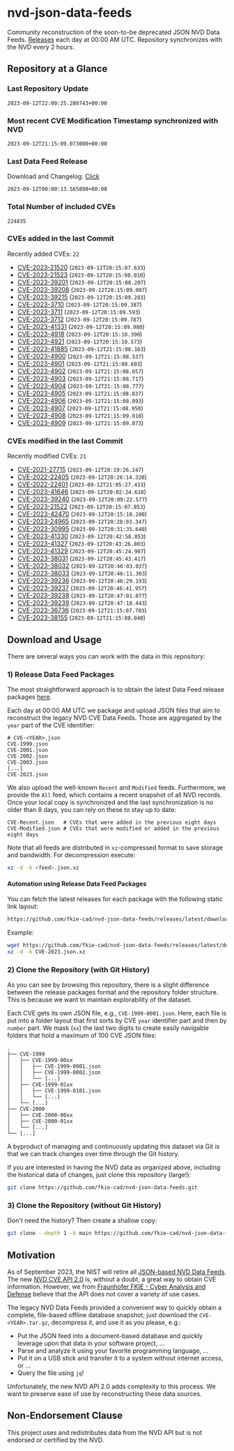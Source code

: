 # nvd-json-data-feeds

Community reconstruction of the soon-to-be deprecated JSON NVD Data Feeds. 
[Releases](https://github.com/fkie-cad/nvd-json-data-feeds/releases/latest) each day at 00:00 AM UTC.
Repository synchronizes with the NVD every 2 hours.

## Repository at a Glance

### Last Repository Update

```plain
2023-09-12T22:00:25.280743+00:00
```

### Most recent CVE Modification Timestamp synchronized with NVD

```plain
2023-09-12T21:15:09.073000+00:00
```

### Last Data Feed Release

Download and Changelog: [Click](https://github.com/fkie-cad/nvd-json-data-feeds/releases/latest)

```plain
2023-09-12T00:00:13.565890+00:00
```

### Total Number of included CVEs

```plain
224835
```

### CVEs added in the last Commit

Recently added CVEs: `22`

* [CVE-2023-21520](CVE-2023/CVE-2023-215xx/CVE-2023-21520.json) (`2023-09-12T20:15:07.633`)
* [CVE-2023-21523](CVE-2023/CVE-2023-215xx/CVE-2023-21523.json) (`2023-09-12T20:15:08.010`)
* [CVE-2023-39201](CVE-2023/CVE-2023-392xx/CVE-2023-39201.json) (`2023-09-12T20:15:08.207`)
* [CVE-2023-39208](CVE-2023/CVE-2023-392xx/CVE-2023-39208.json) (`2023-09-12T20:15:09.007`)
* [CVE-2023-39215](CVE-2023/CVE-2023-392xx/CVE-2023-39215.json) (`2023-09-12T20:15:09.203`)
* [CVE-2023-3710](CVE-2023/CVE-2023-37xx/CVE-2023-3710.json) (`2023-09-12T20:15:09.387`)
* [CVE-2023-3711](CVE-2023/CVE-2023-37xx/CVE-2023-3711.json) (`2023-09-12T20:15:09.593`)
* [CVE-2023-3712](CVE-2023/CVE-2023-37xx/CVE-2023-3712.json) (`2023-09-12T20:15:09.787`)
* [CVE-2023-41331](CVE-2023/CVE-2023-413xx/CVE-2023-41331.json) (`2023-09-12T20:15:09.980`)
* [CVE-2023-4918](CVE-2023/CVE-2023-49xx/CVE-2023-4918.json) (`2023-09-12T20:15:10.390`)
* [CVE-2023-4921](CVE-2023/CVE-2023-49xx/CVE-2023-4921.json) (`2023-09-12T20:15:10.573`)
* [CVE-2023-41885](CVE-2023/CVE-2023-418xx/CVE-2023-41885.json) (`2023-09-12T21:15:08.163`)
* [CVE-2023-4900](CVE-2023/CVE-2023-49xx/CVE-2023-4900.json) (`2023-09-12T21:15:08.537`)
* [CVE-2023-4901](CVE-2023/CVE-2023-49xx/CVE-2023-4901.json) (`2023-09-12T21:15:08.603`)
* [CVE-2023-4902](CVE-2023/CVE-2023-49xx/CVE-2023-4902.json) (`2023-09-12T21:15:08.657`)
* [CVE-2023-4903](CVE-2023/CVE-2023-49xx/CVE-2023-4903.json) (`2023-09-12T21:15:08.717`)
* [CVE-2023-4904](CVE-2023/CVE-2023-49xx/CVE-2023-4904.json) (`2023-09-12T21:15:08.777`)
* [CVE-2023-4905](CVE-2023/CVE-2023-49xx/CVE-2023-4905.json) (`2023-09-12T21:15:08.837`)
* [CVE-2023-4906](CVE-2023/CVE-2023-49xx/CVE-2023-4906.json) (`2023-09-12T21:15:08.893`)
* [CVE-2023-4907](CVE-2023/CVE-2023-49xx/CVE-2023-4907.json) (`2023-09-12T21:15:08.950`)
* [CVE-2023-4908](CVE-2023/CVE-2023-49xx/CVE-2023-4908.json) (`2023-09-12T21:15:09.010`)
* [CVE-2023-4909](CVE-2023/CVE-2023-49xx/CVE-2023-4909.json) (`2023-09-12T21:15:09.073`)


### CVEs modified in the last Commit

Recently modified CVEs: `21`

* [CVE-2021-27715](CVE-2021/CVE-2021-277xx/CVE-2021-27715.json) (`2023-09-12T20:19:26.247`)
* [CVE-2022-22405](CVE-2022/CVE-2022-224xx/CVE-2022-22405.json) (`2023-09-12T20:26:14.320`)
* [CVE-2022-22401](CVE-2022/CVE-2022-224xx/CVE-2022-22401.json) (`2023-09-12T21:05:27.433`)
* [CVE-2023-41646](CVE-2023/CVE-2023-416xx/CVE-2023-41646.json) (`2023-09-12T20:02:24.610`)
* [CVE-2023-39240](CVE-2023/CVE-2023-392xx/CVE-2023-39240.json) (`2023-09-12T20:09:22.577`)
* [CVE-2023-21522](CVE-2023/CVE-2023-215xx/CVE-2023-21522.json) (`2023-09-12T20:15:07.853`)
* [CVE-2023-42470](CVE-2023/CVE-2023-424xx/CVE-2023-42470.json) (`2023-09-12T20:15:10.200`)
* [CVE-2023-24965](CVE-2023/CVE-2023-249xx/CVE-2023-24965.json) (`2023-09-12T20:28:03.347`)
* [CVE-2023-30995](CVE-2023/CVE-2023-309xx/CVE-2023-30995.json) (`2023-09-12T20:31:35.640`)
* [CVE-2023-41330](CVE-2023/CVE-2023-413xx/CVE-2023-41330.json) (`2023-09-12T20:42:58.853`)
* [CVE-2023-41327](CVE-2023/CVE-2023-413xx/CVE-2023-41327.json) (`2023-09-12T20:43:26.803`)
* [CVE-2023-41329](CVE-2023/CVE-2023-413xx/CVE-2023-41329.json) (`2023-09-12T20:45:24.907`)
* [CVE-2023-38031](CVE-2023/CVE-2023-380xx/CVE-2023-38031.json) (`2023-09-12T20:45:43.417`)
* [CVE-2023-38032](CVE-2023/CVE-2023-380xx/CVE-2023-38032.json) (`2023-09-12T20:46:03.037`)
* [CVE-2023-38033](CVE-2023/CVE-2023-380xx/CVE-2023-38033.json) (`2023-09-12T20:46:11.303`)
* [CVE-2023-39236](CVE-2023/CVE-2023-392xx/CVE-2023-39236.json) (`2023-09-12T20:46:29.193`)
* [CVE-2023-39237](CVE-2023/CVE-2023-392xx/CVE-2023-39237.json) (`2023-09-12T20:46:41.957`)
* [CVE-2023-39238](CVE-2023/CVE-2023-392xx/CVE-2023-39238.json) (`2023-09-12T20:47:01.077`)
* [CVE-2023-39239](CVE-2023/CVE-2023-392xx/CVE-2023-39239.json) (`2023-09-12T20:47:18.443`)
* [CVE-2023-36736](CVE-2023/CVE-2023-367xx/CVE-2023-36736.json) (`2023-09-12T21:15:07.703`)
* [CVE-2023-38155](CVE-2023/CVE-2023-381xx/CVE-2023-38155.json) (`2023-09-12T21:15:08.040`)


## Download and Usage

There are several ways you can work with the data in this repository:

### 1) Release Data Feed Packages

The most straightforward approach is to obtain the latest Data Feed release packages [here](https://github.com/fkie-cad/nvd-json-data-feeds/releases/latest).

Each day at 00:00 AM UTC we package and upload JSON files that aim to reconstruct the legacy NVD CVE Data Feeds.
Those are aggregated by the `year` part of the CVE identifier:

```
# CVE-<YEAR>.json
CVE-1999.json
CVE-2001.json
CVE-2002.json
CVE-2003.json
[...]
CVE-2023.json
```

We also upload the well-known `Recent` and `Modified` feeds.
Furthermore, we provide the `All` feed, which contains a recent snapshot of all NVD records.
Once your local copy is synchronized and the last synchronization is no older than 8 days, you can rely on these to stay up to date:

```plain
CVE-Recent.json   # CVEs that were added in the previous eight days
CVE-Modified.json # CVEs that were modified or added in the previous eight days
```

Note that all feeds are distributed in `xz`-compressed format to save storage and bandwidth.
For decompression execute:

```sh
xz -d -k <feed>.json.xz
```


#### Automation using Release Data Feed Packages

You can fetch the latest releases for each package with the following static link layout:

```sh
https://github.com/fkie-cad/nvd-json-data-feeds/releases/latest/download/CVE-<YEAR>.json.xz
```

Example:

```sh
wget https://github.com/fkie-cad/nvd-json-data-feeds/releases/latest/download/CVE-2023.json.xz
xz -d -k CVE-2023.json.xz
```

### 2) Clone the Repository (with Git History)

As you can see by browsing this repository, there is a slight difference between the release packages format and the repository folder structure.
This is because we want to maintain explorability of the dataset.

Each CVE gets its own JSON file, e.g., `CVE-1999-0001.json`.
Here, each file is put into a folder layout that first sorts by CVE `year` identifier part and then by `number` part.
We mask (`xx`) the last two digits to create easily navigable folders that hold a maximum of 100 CVE JSON files:

```plain
.
├── CVE-1999
│   ├── CVE-1999-00xx
│   │   ├── CVE-1999-0001.json
│   │   ├── CVE-1999-0002.json
│   │   └── [...]
│   ├── CVE-1999-01xx
│   │   ├── CVE-1999-0101.json
│   │   └── [...]
│   └── [...]
├── CVE-2000
│   ├── CVE-2000-00xx
│   ├── CVE-2000-01xx
│   └── [...]
└── [...]
```

A byproduct of managing and continuously updating this dataset via Git is that we can track changes over time through the Git history.

If you are interested in having the NVD data as organized above, including the historical data of changes, just clone this repository (large!):

```sh
git clone https://github.com/fkie-cad/nvd-json-data-feeds.git
```

### 3) Clone the Repository (without Git History)

Don't need the history? Then create a shallow copy:

```sh
git clone --depth 1 -b main https://github.com/fkie-cad/nvd-json-data-feeds.git
```

## Motivation

As of September 2023, the NIST will retire all [JSON-based NVD Data Feeds](https://nvd.nist.gov/vuln/data-feeds#divRetirementBanner-1).
The new [NVD CVE API 2.0](https://nvd.nist.gov/developers/vulnerabilities) is, without a doubt, a great way to obtain CVE information.
However, we from [Fraunhofer FKIE - Cyber Analysis and Defense](https://www.fkie.fraunhofer.de/en/departments/cad.html) believe that the API does not cover a variety of use cases.

The legacy NVD Data Feeds provided a convenient way to quickly obtain a complete, file-based offline database snapshot; just download the `CVE-<YEAR>.tar.gz`, decompress it, and use it as you please, e.g.:

* Put the JSON feed into a document-based database and quickly leverage upon that data in your software project, ...
* Parse and analyze it using your favorite programming language, ...
* Put it on a USB stick and transfer it to a system without internet access, or ...
* Query the file using `jq`!

Unfortunately, the new NVD API 2.0 adds complexity to this process.
We want to preserve ease of use by reconstructing these data sources.

## Non-Endorsement Clause

This project uses and redistributes data from the NVD API but is not endorsed or certified by the NVD.